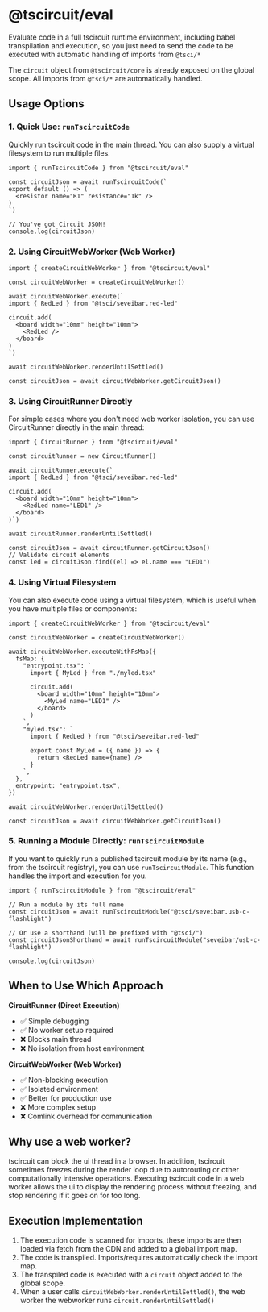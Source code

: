 # @tscircuit/eval

Evaluate code in a full tscircuit runtime environment, including babel
transpilation and execution, so you just need to send the code to be executed
with automatic handling of imports from `@tsci/*`

The `circuit` object from `@tscircuit/core` is already exposed on the global
scope. All imports from `@tsci/*` are automatically handled.

## Usage Options

### 1. Quick Use: `runTscircuitCode`

Quickly run tscircuit code in the main thread. You can also supply a virtual
filesystem to run multiple files.

```tsx
import { runTscircuitCode } from "@tscircuit/eval"

const circuitJson = await runTscircuitCode(`
export default () => (
  <resistor name="R1" resistance="1k" />
)
`)

// You've got Circuit JSON!
console.log(circuitJson)
```

### 2. Using CircuitWebWorker (Web Worker)

```tsx
import { createCircuitWebWorker } from "@tscircuit/eval"

const circuitWebWorker = createCircuitWebWorker()

await circuitWebWorker.execute(`
import { RedLed } from "@tsci/seveibar.red-led"

circuit.add(
  <board width="10mm" height="10mm">
    <RedLed />
  </board>
)
`)

await circuitWebWorker.renderUntilSettled()

const circuitJson = await circuitWebWorker.getCircuitJson()
```

### 3. Using CircuitRunner Directly

For simple cases where you don't need web worker isolation, you can use CircuitRunner directly in the main thread:

```tsx
import { CircuitRunner } from "@tscircuit/eval"

const circuitRunner = new CircuitRunner()

await circuitRunner.execute(`
import { RedLed } from "@tsci/seveibar.red-led"

circuit.add(
  <board width="10mm" height="10mm">
    <RedLed name="LED1" />
  </board>
)`)

await circuitRunner.renderUntilSettled()

const circuitJson = await circuitRunner.getCircuitJson()
// Validate circuit elements
const led = circuitJson.find((el) => el.name === "LED1")
```

### 4. Using Virtual Filesystem

You can also execute code using a virtual filesystem, which is useful when you have multiple files or components:

```tsx
import { createCircuitWebWorker } from "@tscircuit/eval"

const circuitWebWorker = createCircuitWebWorker()

await circuitWebWorker.executeWithFsMap({
  fsMap: {
    "entrypoint.tsx": `
      import { MyLed } from "./myled.tsx"
      
      circuit.add(
        <board width="10mm" height="10mm">
          <MyLed name="LED1" />
        </board>
      )
    `,
    "myled.tsx": `
      import { RedLed } from "@tsci/seveibar.red-led"
      
      export const MyLed = ({ name }) => {
        return <RedLed name={name} />
      }
    `,
  },
  entrypoint: "entrypoint.tsx",
})

await circuitWebWorker.renderUntilSettled()

const circuitJson = await circuitWebWorker.getCircuitJson()
```

### 5. Running a Module Directly: `runTscircuitModule`

If you want to quickly run a published tscircuit module by its name (e.g., from the tscircuit registry), you can use `runTscircuitModule`. This function handles the import and execution for you.

```tsx
import { runTscircuitModule } from "@tscircuit/eval"

// Run a module by its full name
const circuitJson = await runTscircuitModule("@tsci/seveibar.usb-c-flashlight")

// Or use a shorthand (will be prefixed with "@tsci/")
const circuitJsonShorthand = await runTscircuitModule("seveibar/usb-c-flashlight")

console.log(circuitJson)
```

## When to Use Which Approach

**CircuitRunner (Direct Execution)**

- ✅ Simple debugging
- ✅ No worker setup required
- ❌ Blocks main thread
- ❌ No isolation from host environment

**CircuitWebWorker (Web Worker)**

- ✅ Non-blocking execution
- ✅ Isolated environment
- ✅ Better for production use
- ❌ More complex setup
- ❌ Comlink overhead for communication

## Why use a web worker?

tscircuit can block the ui thread in a browser. In addition, tscircuit sometimes
freezes during the render loop due to autorouting or other computationally
intensive operations. Executing tscircuit code in a web worker allows the ui
to display the rendering process without freezing, and stop rendering if it
goes on for too long.

## Execution Implementation

1. The execution code is scanned for imports, these imports are then loaded
   via fetch from the CDN and added to a global import map.
2. The code is transpiled. Imports/requires automatically check the import map.
3. The transpiled code is executed with a `circuit` object added to the global
   scope.
4. When a user calls `circuitWebWorker.renderUntilSettled()`, the web worker
   the webworker runs `circuit.renderUntilSettled()`
